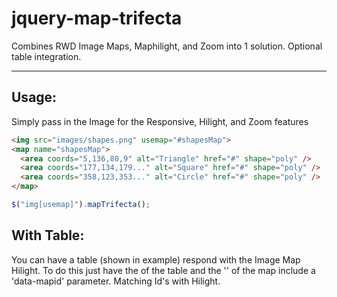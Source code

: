 # jquery-map-trifecta
Combines RWD Image Maps, Maphilight, and Zoom into 1 solution. Optional table integration.

---

## Usage:
Simply pass in the Image for the Responsive, Hilight, and Zoom features

``` html
<img src="images/shapes.png" usemap="#shapesMap">
<map name="shapesMap">
  <area coords="5,136,80,9" alt="Triangle" href="#" shape="poly" />
  <area coords="177,134,179..." alt="Square" href="#" shape="poly" />
  <area coords="358,123,353..." alt="Circle" href="#" shape="poly" />
</map>
```

```js
$("img[usemap]").mapTrifecta();
```

## With Table:
You can have a table (shown in example) respond with the Image Map Hilight.
To do this just have the **<tr>** of the table and the '<area>' of the map include a 'data-mapid' parameter.
Matching Id's with Hilight.
